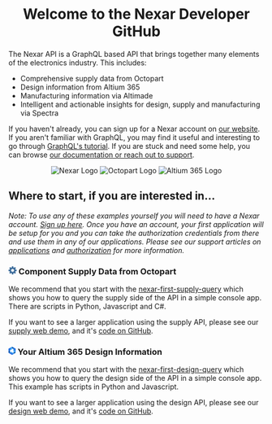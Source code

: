 <h1 align="center"><b>Welcome to the Nexar Developer GitHub</b></h1>

The Nexar API is a GraphQL based API that brings together many elements of the electronics industry. This includes:

- Comprehensive supply data from Octopart
- Design information from Altium 365
- Manufacturing information via Altimade
- Intelligent and actionable insights for design, supply and manufacturing via Spectra

If you haven't already, you can sign up for a Nexar account on [our website](https://nexar.com/). If you aren't familiar with GraphQL, you may find it useful and interesting to go through [GraphQL's tutorial](https://graphql.org/learn/). If you are stuck and need some help, you can browse [our documentation or reach out to support](https://support.nexar.com/support/home).

<div align="center">
    <picture>
        <source media="(prefers-color-scheme: dark)" srcset="https://github.com/NexarDeveloper/.github-private/blob/main/profile/static/Nexar-Logo-Lockup-Horizontal-4C-DkBG.svg">
        <source media="(prefers-color-scheme: light)" srcset="https://github.com/NexarDeveloper/.github-private/blob/main/profile/static/Nexar-Logo-Lockup-Horizontal-4C-LtBg.svg">
        <img alt="Nexar Logo" height="40px" src="https://github.com/NexarDeveloper/.github-private/blob/main/profile/static/Nexar-Logo-Lockup-Horizontal-4C-LtBg.svg">
    </picture>
    <picture>
        <img alt="Octopart Logo" height="40px" src="https://github.com/NexarDeveloper/.github-private/blob/main/profile/static/A20-Altium-Logo-Octopart.svg">
    </picture>
    <picture>
        <source media="(prefers-color-scheme: dark)" srcset="https://github.com/NexarDeveloper/.github-private/blob/main/profile/static/A20-Altium-Logo_A365-Horiz-Lt.svg">
        <source media="(prefers-color-scheme: light)" srcset="https://github.com/NexarDeveloper/.github-private/blob/main/profile/static/A20-Altium-Logo_A365-Horiz-Dk.svg">
        <img alt="Altium 365 Logo" height="40px" src="https://github.com/NexarDeveloper/.github-private/blob/main/profile/static/A20-Altium-Logo_A365-Horiz-Dk.svg">
    </picture>
</div>

## Where to start, if you are interested in...

_Note: To use any of these examples yourself you will need to have a Nexar account. [Sign up here](https://portal.nexar.com/sign-up). Once you have an account, your first application will be setup for you and you can take the authorization credentials from there and use them in any of our applications. Please see our support articles on [applications](https://support.nexar.com/support/solutions/articles/101000436377-what-are-nexar-applications-) and [authorization](https://support.nexar.com/support/solutions/articles/101000471994-authorization) for more information._

<h3>
    <img src="static/Octopart-Logo_Gear-Blue.svg" alt="Octopart Gear Logo" height="16px" />
    Component Supply Data from Octopart
</h3>

We recommend that you start with the [nexar-first-supply-query](https://github.com/NexarDeveloper/nexar-first-supply-query) which shows you how to query the supply side of the API in a simple console app. There are scripts in Python, Javascript and C#.

If you want to see a larger application using the supply API, please see our [supply web demo](https://web-supply-demo.nexar.com/), and it's [code on GitHub](https://github.com/NexarDeveloper/web-supply-demo-blazor).

<h3>
    <img src="static/A365_label.svg" alt="Altium 365 Logo" height="16px" />
    Your Altium 365 Design Information
</h3>

We recommend that you start with the [nexar-first-design-query](https://github.com/NexarDeveloper/nexar-first-design-query) which shows you how to query the design side of the API in a simple console app. This example has scripts in Python and Javascript.

If you want to see a larger application using the design API, please see our [design web demo](https://web-design-demo.nexar.com/), and it's [code on GitHub](https://github.com/NexarDeveloper/web-design-demo-blazor).
